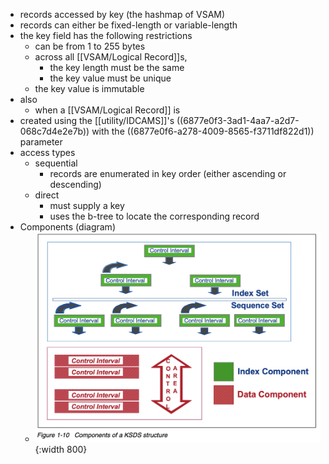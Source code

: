 - records accessed by key (the hashmap of VSAM)
- records can either be fixed-length or variable-length
- the key field has the following restrictions
	- can be from 1 to 255 bytes
	- across all [[VSAM/Logical Record]]s,
		- the key length must be the same
		- the key value must be unique
	- the key value is immutable
- also
	- when a [[VSAM/Logical Record]] is
- created using the [[utility/IDCAMS]]'s ((6877e0f3-3ad1-4aa7-a2d7-068c7d4e2e7b)) with the ((6877e0f6-a278-4009-8565-f3711df822d1)) parameter
- access types
	- sequential
		- records are enumerated in key order (either ascending or descending)
	- direct
		- must supply a key
		- uses the b-tree to locate the corresponding record
- Components (diagram)
	- ![image.png](../assets/image_1752690161234_0.png){:width 800}